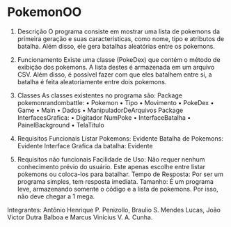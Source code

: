 # PokemonOO

1.	Descrição
O programa consiste em mostrar uma lista de pokemons da primeira geração e suas características, como nome, tipo e atributos de batalha. Além disso, ele gera batalhas aleatórias entre os pokemons.
2.	Funcionamento
Existe uma classe (PokeDex) que contém o método de exibição dos pokemons. A lista destes é armazenada em um arquivo CSV. Além disso, é possível fazer com que eles batalhem entre si, a batalha é feita aleatoriamente entre dois pokemons.
3.	Classes
As classes existentes no programa são:
Package pokemonrandombattle:
  •	Pokemon
  •	Tipo
  •	Movimento
  •	PokeDex
  •	Game
  •	Main
  • Dados
  • ManipuladorDeArquivos
Package InterfacesGrafica:
  • Digitador NumPoke
  • InterfaceBatalha
  • PainelBackground
  • TelaTitulo
4.	Requisitos Funcionais
Listar Pokemons: Evidente
Batalha de Pokemons: Evidente
Interface Grafica da batalha: Evidente

5.	Requisitos não funcionais
Facilidade de Uso: Não requer nenhum conhecimento prévio do usuário. Este apenas escolhe entre listar pokemons ou coloca-los para batalhar.
Tempo de Resposta: Por ser um programa simples, tem resposta imediata.
Tamanho: É um programa leve, armazenando somente o código e a lista de pokemons. Por isso, não deve chegar a 1 mega.


Integrantes:
Antônio Henrique P. Penizollo,
Braulio S. Mendes Lucas,
João Victor Dutra Balboa e
Marcus Vinícius V. A. Cunha.
